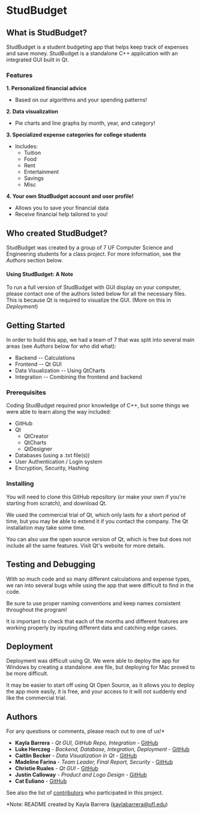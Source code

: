# StudBudget

## What is StudBudget?

StudBudget is a student budgeting app that helps keep track of expenses and save money. StudBudget is a standalone C++ application with an integrated GUI built in Qt.

### Features

**1. Personalized financial advice**

* Based on our algorithms and your spending patterns!

**2. Data visualization**

* Pie charts and line graphs by month, year, and category!

**3. Specialized expense categories for college students**

* Includes:
  * Tuition
  * Food
  * Rent
  * Entertainment
  * Savings
  * Misc

**4. Your own StudBudget account and user profile!**

* Allows you to save your financial data
* Receive financial help tailored to you!

## Who created StudBudget?

StudBudget was created by a group of 7 UF Computer Science and Engineering students for a class project. For more information, see the _Authors_ section below.

#### Using StudBudget: A Note

To run a full version of StudBudget with GUI display on your computer, please contact one of the authors listed below for all the necessary files. This is because Qt is required to visualize the GUI. (More on this in _Deployment_)

## Getting Started

In order to build this app, we had a team of 7 that was split into several main areas (see _Authors_ below for who did what):

* Backend -- Calculations
* Frontend -- Qt GUI
* Data Visualization -- Using QtCharts
* Integration -- Combining the frontend and backend

### Prerequisites

Coding StudBudget required prior knowledge of C++, but some things we were able to learn along the way included:

* GitHub
* Qt
  * QtCreator
  * QtCharts
  * QtDesigner
* Databases (using a .txt file(s))
* User Authentication / Login system
* Encryption, Security, Hashing

### Installing

You will need to clone this GitHub repository (or make your own if you're starting from scratch), and download Qt.

We used the commercial trial of Qt, which only lasts for a short period of time, but you may be able to extend it if you contact the company. The Qt installation may take some time.

You can also use the open source version of Qt, which is free but does not include all the same features. Visit Qt's website for more details.

## Testing and Debugging

With so much code and so many different calculations and expense types, we ran into several bugs while using the app that were difficult to find in the code.

Be sure to use proper naming conventions and keep names consistent throughout the program!

It is important to check that each of the months and different features are working properly by inputing different data and catching edge cases.

## Deployment

Deployment was difficult using Qt. We were able to deploy the app for Windows by creating a standalone .exe file, but deploying for Mac proved to be more difficult.

It may be easier to start off using Qt Open Source, as it allows you to deploy the app more easily, it is free, and your access to it will not suddenly end like the commercial trial.

## Authors

For any questions or comments, please reach out to one of us!\*

* **Kayla Barrera** - _Qt GUI, GitHub Repo, Integration_ - [GitHub](https://github.com/Kbarrera123)
* **Luke Herczeg** - _Backend, Database, Integration, Deployment_ - [GitHub](https://github.com/lukeherczeg)
* **Caitlin Becker** - _Data Visualization in Qt_ - [GitHub](https://github.com/caitlinbecker)
* **Madeline Farina** - _Team Leader, Final Report, Security_ - [GitHub](https://github.com/mfarina1)
* **Christie Ruales** - _Qt GUI_ - [GitHub](https://github.com/cruales)
* **Justin Calloway** - _Product and Logo Design_ - [GitHub](https://github.com/jcallowayufl)
* **Cat Euliano** - [GitHub](https://github.com/ceuliano)

See also the list of [contributors](https://github.com/Kbarrera123/QtGUI2/graphs/contributors) who participated in this project.

\*Note: README created by Kayla Barrera (kaylabarrera@ufl.edu)
